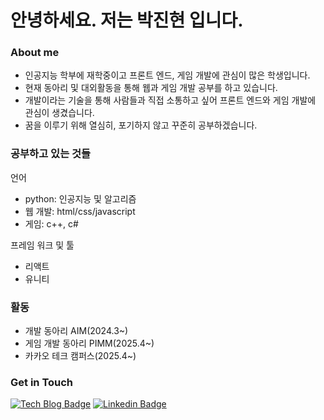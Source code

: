 # 안녕하세요. 저는 박진현 입니다.

### About me

- 인공지능 학부에 재학중이고 프론트 엔드, 게임 개발에 관심이 많은 학생입니다.
- 현재 동아리 및 대외활동을 통해 웹과 게임 개발 공부를 하고 있습니다.
- 개발이라는 기술을 통해 사람들과 직접 소통하고 싶어 프론트 엔드와 게임 개발에 관심이 생겼습니다.
- 꿈을 이루기 위해 열심히, 포기하지 않고 꾸준히 공부하겠습니다.

### 공부하고 있는 것들

언어

- python: 인공지능 및 알고리즘
- 웹 개발: html/css/javascript
- 게임: c++, c#

프레임 워크 및 툴

- 리액트
- 유니티

### 활동

- 개발 동아리 AIM(2024.3~)
- 게임 개발 동아리 PIMM(2025.4~)
- 카카오 테크 캠퍼스(2025.4~)

### Get in Touch

[![Tech Blog Badge](http://img.shields.io/badge/Medium-000000?style=flat-square&logo=medium&link=https://zzsza.github.io/)](https://velog.io/@v_jin44717/posts) [![Linkedin Badge](https://img.shields.io/badge/-LinkedIn-blue?style=flat-square&logo=Linkedin&logoColor=white&link=<https://www.linkedin.com/in/jinhyun-park05/>)](https://www.linkedin.com/in/jinhyun-park05/)
